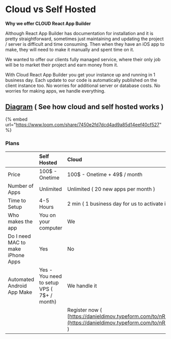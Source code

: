 # Cloud vs Self Hosted

**Why we offer CLOUD React App Builder**  
  
Although React App Builder has documentation for installation and it is pretty straightforward, sometimes just maintaining and updating the project / server is difficult and time consuming. Then when they have an iOS app to make, they will need to make it manually and spent time on it.

We wanted to offer our clients fully managed service, where their only job will be to market their project and earn money from it.

With Cloud React App Builder you get your instance up and running in 1 business day. Each update to our code is automatically published on the client instance too. No worries for additional server or database costs. No worries for making apps, we handle everything.

## [Diagram](https://www.lucidchart.com/documents/view/ea63ccb1-8d46-4b2c-a9bb-348655182748/0_0) \( See how cloud and self hosted works \)

{% embed url="https://www.loom.com/share/7450e2fd7dcd4ad9a85d14eef40cf527" %}

### 

### Plans

|  | Self Hosted | Cloud |
| :--- | :--- | :--- |
| Price | 100$ - Onetime | 100$ - Onetime + 49$ / month |
| Number of Apps | Unlimited | Unlimited \( 20 new apps per month \) |
| Time to Setup | 4-5 Hours | 2 min \( 1 business day for us to activate it \) |
| Who makes the app | You on your computer | We |
| Do I need MAC to make iPhone Apps | Yes | No |
| Automated Android App Make | Yes - You need to setup VPS  \( 7$+ / month\) | We handle it |
|  |  | Register now \( [https://danieldimov.typeform.com/to/nRn5CP](https://danieldimov.typeform.com/to/nRn5CP) \) |




